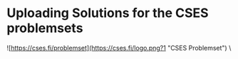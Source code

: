 # Uploading Solutions for the CSES problemsets

![https://cses.fi/problemset](https://cses.fi/logo.png?1 "CSES Problemset")
\\
